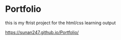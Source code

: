 # Portfolio

 this is my ftrist project for the html/css learning output

 https://sunan247.github.io/Portfolio/
